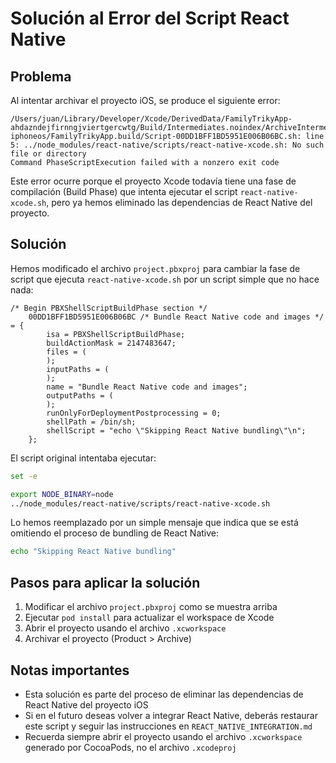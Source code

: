 # Solución al Error del Script React Native

## Problema

Al intentar archivar el proyecto iOS, se produce el siguiente error:

```
/Users/juan/Library/Developer/Xcode/DerivedData/FamilyTrikyApp-ahdazndejfirnngjviertgercwtg/Build/Intermediates.noindex/ArchiveIntermediates/FamilyTrikyApp/IntermediateBuildFilesPath/FamilyTrikyApp.build/Release-iphoneos/FamilyTrikyApp.build/Script-00DD1BFF1BD5951E006B06BC.sh: line 5: ../node_modules/react-native/scripts/react-native-xcode.sh: No such file or directory
Command PhaseScriptExecution failed with a nonzero exit code
```

Este error ocurre porque el proyecto Xcode todavía tiene una fase de compilación (Build Phase) que intenta ejecutar el script `react-native-xcode.sh`, pero ya hemos eliminado las dependencias de React Native del proyecto.

## Solución

Hemos modificado el archivo `project.pbxproj` para cambiar la fase de script que ejecuta `react-native-xcode.sh` por un script simple que no hace nada:

```objc
/* Begin PBXShellScriptBuildPhase section */
    00DD1BFF1BD5951E006B06BC /* Bundle React Native code and images */ = {
        isa = PBXShellScriptBuildPhase;
        buildActionMask = 2147483647;
        files = (
        );
        inputPaths = (
        );
        name = "Bundle React Native code and images";
        outputPaths = (
        );
        runOnlyForDeploymentPostprocessing = 0;
        shellPath = /bin/sh;
        shellScript = "echo \"Skipping React Native bundling\"\n";
    };
```

El script original intentaba ejecutar:

```bash
set -e

export NODE_BINARY=node
../node_modules/react-native/scripts/react-native-xcode.sh
```

Lo hemos reemplazado por un simple mensaje que indica que se está omitiendo el proceso de bundling de React Native:

```bash
echo "Skipping React Native bundling"
```

## Pasos para aplicar la solución

1. Modificar el archivo `project.pbxproj` como se muestra arriba
2. Ejecutar `pod install` para actualizar el workspace de Xcode
3. Abrir el proyecto usando el archivo `.xcworkspace`
4. Archivar el proyecto (Product > Archive)

## Notas importantes

- Esta solución es parte del proceso de eliminar las dependencias de React Native del proyecto iOS
- Si en el futuro deseas volver a integrar React Native, deberás restaurar este script y seguir las instrucciones en `REACT_NATIVE_INTEGRATION.md`
- Recuerda siempre abrir el proyecto usando el archivo `.xcworkspace` generado por CocoaPods, no el archivo `.xcodeproj`

